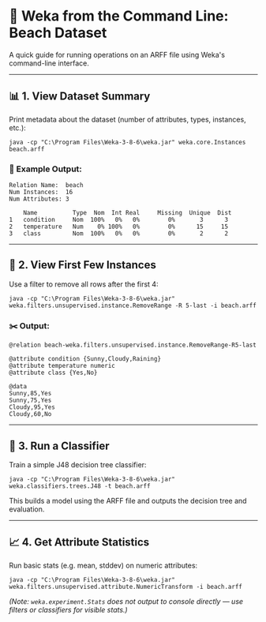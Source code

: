 # 🧠 Weka from the Command Line: Beach Dataset

A quick guide for running operations on an ARFF file using Weka's command-line interface.

---

## 📊 1. View Dataset Summary

Print metadata about the dataset (number of attributes, types, instances, etc.):

    java -cp "C:\Program Files\Weka-3-8-6\weka.jar" weka.core.Instances beach.arff

### 🔎 Example Output:

    Relation Name:  beach
    Num Instances:  16
    Num Attributes: 3

        Name          Type  Nom  Int Real     Missing  Unique  Dist
    1   condition     Nom  100%   0%   0%        0%       3      3
    2   temperature   Num    0% 100%   0%        0%      15     15
    3   class         Nom  100%   0%   0%        0%       2      2

---

## 👀 2. View First Few Instances

Use a filter to remove all rows after the first 4:

    java -cp "C:\Program Files\Weka-3-8-6\weka.jar" weka.filters.unsupervised.instance.RemoveRange -R 5-last -i beach.arff

### ✂️ Output:

    @relation beach-weka.filters.unsupervised.instance.RemoveRange-R5-last

    @attribute condition {Sunny,Cloudy,Raining}
    @attribute temperature numeric
    @attribute class {Yes,No}

    @data
    Sunny,85,Yes
    Sunny,75,Yes
    Cloudy,95,Yes
    Cloudy,60,No

---

## 🌲 3. Run a Classifier

Train a simple J48 decision tree classifier:

    java -cp "C:\Program Files\Weka-3-8-6\weka.jar" weka.classifiers.trees.J48 -t beach.arff

This builds a model using the ARFF file and outputs the decision tree and evaluation.

---

## 📈 4. Get Attribute Statistics

Run basic stats (e.g. mean, stddev) on numeric attributes:

    java -cp "C:\Program Files\Weka-3-8-6\weka.jar" weka.filters.unsupervised.attribute.NumericTransform -i beach.arff

*(Note: `weka.experiment.Stats` does not output to console directly — use filters or classifiers for visible stats.)*
